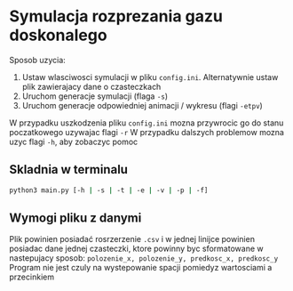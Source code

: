 # Symulacja rozprezania gazu doskonalego
Sposob uzycia:
1. Ustaw wlasciwosci symulacji w pliku `config.ini`. Alternatywnie ustaw plik zawierajacy dane o czasteczkach
2. Uruchom generacje symulacji (flaga `-s`)
3. Uruchom generacje odpowiedniej animacji / wykresu (flagi `-etpv`)

W przypadku uszkodzenia pliku `config.ini` mozna przywrocic go do stanu poczatkowego uzywajac flagi `-r`
W przypadku dalszych problemow mozna uzyc flagi `-h`, aby zobaczyc pomoc

## Skladnia w terminalu

``` bash
python3 main.py [-h | -s | -t | -e | -v | -p | -f]
```

## Wymogi pliku z danymi
Plik powinien posiadać rosrzerzenie `.csv` i w jednej linijce powinien posiadac dane jednej czasteczki, ktore powinny byc sformatowane w nastepujacy sposob:
`polozenie_x, polozenie_y, predkosc_x, predkosc_y`
Program nie jest czuly na wystepowanie spacji pomiedyz wartosciami a przecinkiem
